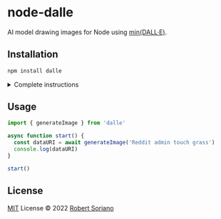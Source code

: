 # node-dalle

AI model drawing images for Node using [min(DALL·E)](https://github.com/kuprel/min-dalle).

## Installation

```bash
npm install dalle
```

<details>

<summary>Complete instructions</summary>

### **Linux**: install node, npm, node-gyp, python3, python3-dev, g++ and make

#### Install Node
```
sudo apt install curl
curl -sL https://deb.nodesource.com/setup_13.x | sudo -E bash -
sudo apt install nodejs
```

#### Install Python
```
sudo apt install python3
sudo apt install python3-dev
```

#### Install Node-gyp
```
sudo apt install make
sudo apt install g++
sudo npm install -g node-gyp
```

### **Windows**: install [NodeJS](https://nodejs.org/en/download/) and [Python](https://www.python.org/downloads/)
  
#### Install Node-gyp if missing
```
npm install --global --production windows-build-tools
npm install -g node-gyp
```

### **Mac**: install XCode from AppStore, [NodeJS](https://nodejs.org/en/download/) and [Python](https://www.python.org/downloads/)

</details>

## Usage

```js
import { generateImage } from 'dalle'

async function start() {
  const dataURI = await generateImage('Reddit admin touch grass')
  console.log(dataURI)
}

start()
```

## License

[MIT](./LICENSE) License © 2022 [Robert Soriano](https://github.com/wobsoriano)

